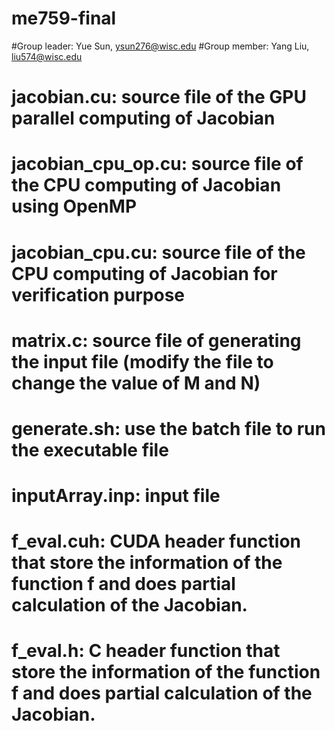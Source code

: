 # me759-final
#Group leader: Yue Sun, ysun276@wisc.edu
#Group member: Yang Liu, liu574@wisc.edu


# jacobian.cu: source file of the GPU parallel computing of Jacobian
# jacobian_cpu_op.cu: source file of the CPU computing of Jacobian using OpenMP
# jacobian_cpu.cu: source file of the CPU computing of Jacobian for verification purpose
# matrix.c: source file of generating the input file (modify the file to change the value of M and N)
# generate.sh: use the batch file to run the executable file
# inputArray.inp: input file
# f_eval.cuh: CUDA header function that store the information of the function f and does partial calculation of the Jacobian.
# f_eval.h: C header function that store the information of the function f and does partial calculation of the Jacobian.


